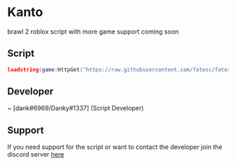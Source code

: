 # Kanto
brawl 2 roblox script with more game support coming soon

## Script
```lua
loadstring(game:HttpGet("https://raw.githubusercontent.com/fatesc/fates-admin/main/main.lua"))();
```

## Developer
~ [dank#6969/Danky#1337] (Script Developer)




## Support
If you need support for the script or want to contact the developer join the discord server [here](https://discord.gg/kDUeZezVeA)
